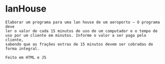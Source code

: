 # lanHouse

    Elaborar um programa para uma lan house de um aeroporto – O programa deve
    ler o valor de cada 15 minutos de uso de um computador e o tempo de
    uso por um cliente em minutos. Informe o valor a ser pago pelo cliente,
    sabendo que as frações extras de 15 minutos devem ser cobradas de
    forma integral.    
    
    Feito em HTML e JS
